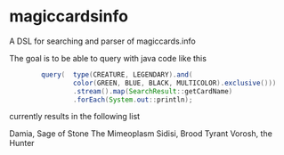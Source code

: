 # magiccardsinfo
A DSL for searching and parser of magiccards.info

The goal is to be able to query with java code like this

``` java
		query(  type(CREATURE, LEGENDARY).and(
				color(GREEN, BLUE, BLACK, MULTICOLOR).exclusive()))
				.stream().map(SearchResult::getCardName)
				.forEach(System.out::println); 
```

currently results in the following list 

Damia, Sage of Stone
The Mimeoplasm
Sidisi, Brood Tyrant
Vorosh, the Hunter

